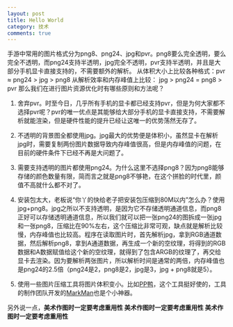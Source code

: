 ```yaml
---
layout: post
title: Hello World
category: 技术
comments: true
---
```



手游中常用的图片格式分为png8、png24、jpg和pvr。png8要么完全透明，要么完全不透明，而png24支持半透明，jpg完全不透明，pvr支持半透明，并且是大部分手机显卡直接支持的，不需要额外的解析。
从体积大小上比较各种格式：pvr ≈ png24 > jpg > png8
从解析效率和内存峰值上比较： jpg > png24 = png8 > pvr
那么我们在进行图片资源优化时有哪些原则和方法呢？

1. 舍弃pvr。时至今日，几乎所有手机的显卡都已经支持pvr，但是为何大家都不选择pvr呢？pvr的唯一优点是其能够给大部分手机的显卡直接支持，不需要解析就能渲染，但是硬件性能的提升已经让这唯一的优势荡然无存了。

2. 不透明的背景图全都使用jpg。jpg最大的优势便是体积小，虽然显卡在解析jpg时，需要复制两份图片数据导致内存峰值很高，但是内存峰值的问题，在目前的硬件条件下已经不再是大问题了。

3. 需要支持透明的图片都使用png24。为什么这里不选择png8？因为png8能够存储的颜色数量有限，简而言之就是png8不够艳，在这个拼脸的时代里，颜值不高就什么都不对了。

4. 安装包太大，老板说“你丫的快给老子把安装包压缩到80M以内”怎么办？使用jpg+png8。jpg之所以不支持透明，是因为它不存储透明通道信息，而png8正好可以存储透明通道信息，所以我们就可以把一张png24的图拆成一张jpg和一张png8，压缩比在90%左右，这个压缩比非常可观，缺点就是解析比较慢，内存峰值也比较高。程序在读取图片时，首先解析jpg，拿到RGB通道数据，然后解析png8，拿到A通道数据，再生成一个新的空纹理，将得到的RGB数据和A数据赋值给这个新的空纹理，就得到了包含ARGB的纹理了，再交给显卡去渲染。因为要解析两张图片，所以解析时间是通常的两倍，内存峰值也是png24的2.5倍（png24是2，png8是2，jpg是3，jpg + png8就是5）。

5. 使用一些图片压缩工具将图片体积变小。比如[PP鸭](http://ppduck.com/)，这个工具挺好使的，工具的制作团队开发的[MarkMan](http://www.getmarkman.com/)也是个小神器。

另外说一点，**美术作图时一定要考虑重用性 美术作图时一定要考虑重用性 美术作图时一定要考虑重用性**
